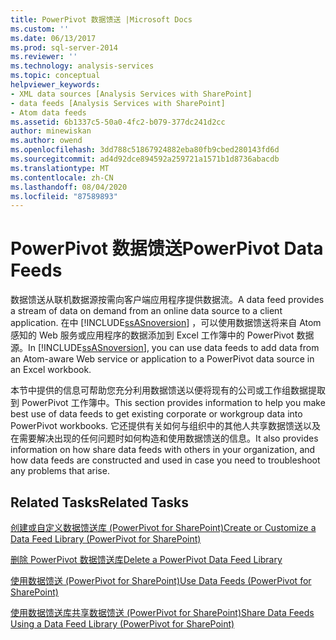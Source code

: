 ```yaml
---
title: PowerPivot 数据馈送 |Microsoft Docs
ms.custom: ''
ms.date: 06/13/2017
ms.prod: sql-server-2014
ms.reviewer: ''
ms.technology: analysis-services
ms.topic: conceptual
helpviewer_keywords:
- XML data sources [Analysis Services with SharePoint]
- data feeds [Analysis Services with SharePoint]
- Atom data feeds
ms.assetid: 6b1337c5-50a0-4fc2-b079-377dc241d2cc
author: minewiskan
ms.author: owend
ms.openlocfilehash: 3dd788c51867924882eba80fb9cbed280143fd6d
ms.sourcegitcommit: ad4d92dce894592a259721a1571b1d8736abacdb
ms.translationtype: MT
ms.contentlocale: zh-CN
ms.lasthandoff: 08/04/2020
ms.locfileid: "87589893"
---
```

# <a name="powerpivot-data-feeds"></a><span data-ttu-id="6530a-102">PowerPivot 数据馈送</span><span class="sxs-lookup"><span data-stu-id="6530a-102">PowerPivot Data Feeds</span></span>
  <span data-ttu-id="6530a-103">数据馈送从联机数据源按需向客户端应用程序提供数据流。</span><span class="sxs-lookup"><span data-stu-id="6530a-103">A data feed provides a stream of data on demand from an online data source to a client application.</span></span> <span data-ttu-id="6530a-104">在中 [!INCLUDE[ssASnoversion](../../includes/ssasnoversion-md.md)] ，可以使用数据馈送将来自 Atom 感知的 Web 服务或应用程序的数据添加到 Excel 工作簿中的 PowerPivot 数据源。</span><span class="sxs-lookup"><span data-stu-id="6530a-104">In [!INCLUDE[ssASnoversion](../../includes/ssasnoversion-md.md)], you can use data feeds to add data from an Atom-aware Web service or application to a PowerPivot data source in an Excel workbook.</span></span>  
  
 <span data-ttu-id="6530a-105">本节中提供的信息可帮助您充分利用数据馈送以便将现有的公司或工作组数据提取到 PowerPivot 工作簿中。</span><span class="sxs-lookup"><span data-stu-id="6530a-105">This section provides information to help you make best use of data feeds to get existing corporate or workgroup data into PowerPivot workbooks.</span></span> <span data-ttu-id="6530a-106">它还提供有关如何与组织中的其他人共享数据馈送以及在需要解决出现的任何问题时如何构造和使用数据馈送的信息。</span><span class="sxs-lookup"><span data-stu-id="6530a-106">It also provides information on how share data feeds with others in your organization, and how data feeds are constructed and used in case you need to troubleshoot any problems that arise.</span></span>  
  
## <a name="related-tasks"></a><span data-ttu-id="6530a-107">Related Tasks</span><span class="sxs-lookup"><span data-stu-id="6530a-107">Related Tasks</span></span>  
 [<span data-ttu-id="6530a-108">创建或自定义数据馈送库 &#40;PowerPivot for SharePoint&#41;</span><span class="sxs-lookup"><span data-stu-id="6530a-108">Create or Customize a Data Feed Library &#40;PowerPivot for SharePoint&#41;</span></span>](create-or-customize-a-data-feed-library-power-pivot-for-sharepoint.md)  
  
 [<span data-ttu-id="6530a-109">删除 PowerPivot 数据馈送库</span><span class="sxs-lookup"><span data-stu-id="6530a-109">Delete a PowerPivot Data Feed Library</span></span>](delete-a-power-pivot-data-feed-library.md)  
  
 [<span data-ttu-id="6530a-110">使用数据馈送 &#40;PowerPivot for SharePoint&#41;</span><span class="sxs-lookup"><span data-stu-id="6530a-110">Use Data Feeds &#40;PowerPivot for SharePoint&#41;</span></span>](use-data-feeds-power-pivot-for-sharepoint.md)  
  
 [<span data-ttu-id="6530a-111">使用数据馈送库共享数据馈送 &#40;PowerPivot for SharePoint&#41;</span><span class="sxs-lookup"><span data-stu-id="6530a-111">Share Data Feeds Using a Data Feed Library &#40;PowerPivot for SharePoint&#41;</span></span>](share-data-feeds-using-a-data-feed-library-power-pivot-for-sharepoint.md)  
  
  
